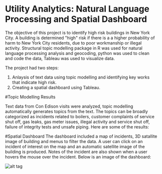 # Utility Analytics: Natural Language Processing and Spatial Dashboard

The objective of this project is to identify high risk buildings in New York City. A building is determined "high" risk if there is a a higher probability of harm to New York City residents,  due to poor workmanship or illegal activity. Structural topic modelling package in R was used for natural language processing analysis and geocoding,  python was used to clean and code the data, Tableau was used to visualize data.

The project had two steps:
1. Anlaysis of text data using topic modelling and identifying key works that indicate high risk.
2. Creating a spatial dashboard using Tableau.

#Topic Modelling Results

Text data from Con Edison visits were analyzed, topic modelling automatically generates topics from the text. The topics can be broadly categorized as incidents related to boilers, customer complaints of service shut off, gas leaks, gas meter issues, illegal activity and service shut off, failure of integrity tests and unsafe piping. Here are some of the results:


#Spatial Dashboard
The dashboard included a map of incidents, 3D satallite image of building and menus to filter the data. A user can click on an incident of interest on the map and an automatic satellite image of the building is produced. Notes of the incident are also shown when a user hovers the mouse over the incident. Below is an image of the dashboard:

![alt tag](https://cloud.githubusercontent.com/assets/11237613/17219083/068dba4e-54b8-11e6-9193-9e38f8814f8d.png)

